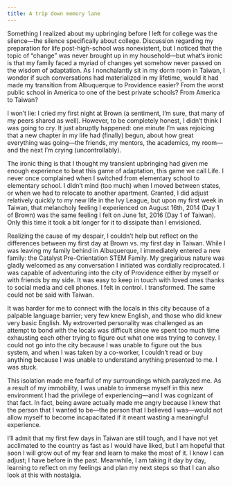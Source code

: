 ```yaml
---
title: A trip down memory lane
---
```


Something I realized about my upbringing before I left for college was the silence—the silence specifically about college. Discussion regarding my preparation for life post-high-school was nonexistent, but I noticed that the topic of “change” was never brought up in my household—but what’s ironic is that my family faced a myriad of changes yet somehow never passed on the wisdom of adaptation. As I nonchalantly sit in my dorm room in Taiwan, I wonder if such conversations had materialized in my lifetime, would it had made my transition from Albuquerque to Providence easier? From the worst public school in America to one of the best private schools? From America to Taiwan?

I won’t lie: I cried my first night at Brown (a sentiment, I’m sure, that many of my peers shared as well). However, to be completely honest, I didn’t think I was going to cry. It just abruptly happened: one minute I’m was rejoicing that a new chapter in my life had (finally) begun, about how great everything was going—the friends, my mentors, the academics, my room—and the next I’m crying (uncontrollably).

The ironic thing is that I thought my transient upbringing had given me enough experience to beat this game of adaptation, this game we call Life. I never once complained when I switched from elementary school to elementary school. I didn’t mind (too much) when I moved between states, or when we had to relocate to another apartment. Granted, I did adjust relatively quickly to my new life in the Ivy League, but upon my first week in Taiwan, that melancholy feeling I experienced on August 16th, 2014 (Day 1 of Brown) was the same feeling I felt on June 1st, 2016 (Day 1 of Taiwan). Only this time it took a bit longer for it to dissipate than I envisioned.

Realizing the cause of my despair, I couldn’t help but reflect on the differences between my first day at Brown vs. my first day in Taiwan. While I was leaving my family behind in Albuquerque, I immediately entered a new family: the Catalyst Pre-Orientation STEM Family. My gregarious nature was gladly welcomed as any conversation I initiated was cordially reciprocated. I was capable of adventuring into the city of Providence either by myself or with friends by my side. It was easy to keep in touch with loved ones thanks to social media and cell phones. I felt in control. I transformed.
The same could not be said with Taiwan.

It was harder for me to connect with the locals in this city because of a palpable language barrier; very few knew English, and those who did knew very basic English. My extroverted personality was challenged as an attempt to bond with the locals was difficult since we spent too much time exhausting each other trying to figure out what one was trying to convey. I could not go into the city because I was unable to figure out the bus system, and when I was taken by a co-worker, I couldn’t read or buy anything because I was unable to understand anything presented to me. I was stuck.

This isolation made me fearful of my surroundings which paralyzed me. As a result of my immobility, I was unable to immerse myself in this new environment I had the privilege of experiencing—and I was cognizant of that fact. In fact, being aware actually made me angry because I knew that the person that I wanted to be—the person that I believed I was—would not allow myself to become incapacitated if it meant wasting a meaningful experience.

I’ll admit that my first few days in Taiwan are still tough, and I have not yet acclimated to the country as fast as I would have liked, but I am hopeful that soon I will grow out of my fear and learn to make the most of it. I know I can adjust; I have before in the past. Meanwhile, I am taking it day by day, learning to reflect on my feelings and plan my next steps so that I can also look at this with nostalgia.
